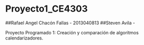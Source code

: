 # Proyecto1_CE4303

##Rafael Angel Chacón Fallas - 2013040813
##Steven Avila - 

Proyecto Programado 1: Creación y comparación de algoritmos calendarizadores.
